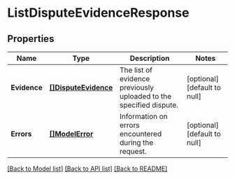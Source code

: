 # ListDisputeEvidenceResponse

## Properties
Name | Type | Description | Notes
------------ | ------------- | ------------- | -------------
**Evidence** | [**[]DisputeEvidence**](DisputeEvidence.md) | The list of evidence previously uploaded to the specified dispute. | [optional] [default to null]
**Errors** | [**[]ModelError**](Error.md) | Information on errors encountered during the request. | [optional] [default to null]

[[Back to Model list]](../README.md#documentation-for-models) [[Back to API list]](../README.md#documentation-for-api-endpoints) [[Back to README]](../README.md)


